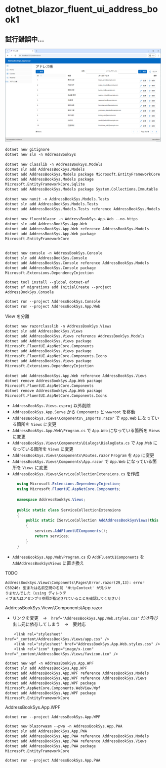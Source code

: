 # dotnet_blazor_fluent_ui_address_book1

## 試行錯誤中...

![alt text](images/README/image.png)

```
dotnet new gitignore
dotnet new sln -n AddressBookSys

dotnet new classlib -n AddressBookSys.Models
dotnet sln add AddressBookSys.Models
dotnet add AddressBookSys.Models package Microsoft.EntityFrameworkCore
dotnet add AddressBookSys.Models package Microsoft.EntityFrameworkCore.Sqlite
dotnet add AddressBookSys.Models package System.Collections.Immutable

dotnet new nunit -n AddressBookSys.Models.Tests
dotnet sln add AddressBookSys.Models.Tests
dotnet add AddressBookSys.Models.Tests reference AddressBookSys.Models

dotnet new fluentblazor -n AddressBookSys.App.Web --no-https
dotnet sln add AddressBookSys.App.Web
dotnet add AddressBookSys.App.Web reference AddressBookSys.Models
dotnet add AddressBookSys.App.Web package Microsoft.EntityFrameworkCore


```

```
dotnet new console -n AddressBookSys.Console
dotnet sln add AddressBookSys.Console
dotnet add AddressBookSys.Console reference AddressBookSys.Models
dotnet add AddressBookSys.Console package Microsoft.Extensions.DependencyInjection
```

```
dotnet tool install --global dotnet-ef
dotnet ef migrations add InitialCreate --project AddressBookSys.Console
```

```
dotnet run --project AddressBookSys.Console
dotnet run --project AddressBookSys.App.Web
```

View を分離
```
dotnet new razorclasslib -n AddressBookSys.Views
dotnet sln add AddressBookSys.Views
dotnet add AddressBookSys.Views reference AddressBookSys.Models
dotnet add AddressBookSys.Views package Microsoft.FluentUI.AspNetCore.Components
dotnet add AddressBookSys.Views package Microsoft.FluentUI.AspNetCore.Components.Icons
dotnet add AddressBookSys.Views package Microsoft.Extensions.DependencyInjection

dotnet add AddressBookSys.App.Web reference AddressBookSys.Views
dotnet remove AddressBookSys.App.Web package Microsoft.FluentUI.AspNetCore.Components
dotnet remove AddressBookSys.App.Web package Microsoft.FluentUI.AspNetCore.Components.Icons
```
* `AddressBookSys.Views.csproj` 以外削除
* `AddressBookSys.App.Serve` から `Components` と `wwwroot` を移動
* `AddressBookSys.Views\Components\_Imports.razor` で `App.Web` になっている箇所を `Views` に変更
* `AddressBookSys.App.Web\Program.cs` で `App.Web` になっている箇所を `Views` に変更
* `AddressBookSys.Views\Components\Dialogs\DialogData.cs` で `App.Web` になっている箇所を `Views` に変更
* `AddressBookSys.Views\Components\Routes.razor` `Program` を `App` に変更
* `AddressBookSys.Views\Components\App.razor` で `App.Web` になっている箇所を `Views` に変更
* `AddressBookSys.Views\ServiceCollectionExtensions.cs` を作成
  ```cs
    using Microsoft.Extensions.DependencyInjection;
    using Microsoft.FluentUI.AspNetCore.Components;

    namespace AddressBookSys.Views;

    public static class ServiceCollectionExtensions
    {
        public static IServiceCollection AddAddressBookSysViews(this IServiceCollection services)
        {
            services.AddFluentUIComponents();
            return services;
        }
    }
  ```
* `AddressBookSys.App.Web\Program.cs` の `AddFluentUIComponents` を `AddAddressBookSysViews` に置き換え

TODO
```
AddressBookSys.Views\Components\Pages\Error.razor(29,13): error CS0246: 型または名前空間の名前 'HttpContext' が見つか
りませんでした (using ディレクテ
ィブまたはアセンブリ参照が指定されていることを確認してください)
```

AddressBookSys.Views\Components\App.razor  
* リンクを変更　→　`href="AddressBookSys.App.Web.styles.css"` だけ呼び出し元に依存してしまう　→　要対応
```
    <link rel="stylesheet" href="_content/AddressBookSys.Views/app.css" />
    <link rel="stylesheet" href="AddressBookSys.App.Web.styles.css" />
    <link rel="icon" type="image/x-icon" href="_content/AddressBookSys.Views/favicon.ico" />
```


```
dotnet new wpf -n AddressBookSys.App.WPF
dotnet sln add AddressBookSys.App.WPF
dotnet add AddressBookSys.App.WPF reference AddressBookSys.Models
dotnet add AddressBookSys.App.WPF reference AddressBookSys.Views
dotnet add AddressBookSys.App.WPF package Microsoft.AspNetCore.Components.WebView.Wpf
dotnet add AddressBookSys.App.WPF package Microsoft.EntityFrameworkCore
```
<Project Sdk="Microsoft.NET.Sdk.Razor">
<RootNamespace>AddressBookSys.App.WPF</RootNamespace>

```
dotnet run --project AddressBookSys.App.WPF
```

```
dotnet new blazorwasm --pwa -n AddressBookSys.App.PWA
dotnet sln add AddressBookSys.App.PWA
dotnet add AddressBookSys.App.PWA reference AddressBookSys.Models
dotnet add AddressBookSys.App.PWA reference AddressBookSys.Views
dotnet add AddressBookSys.App.PWA package Microsoft.EntityFrameworkCore
```

```
dotnet run --project AddressBookSys.App.PWA
```